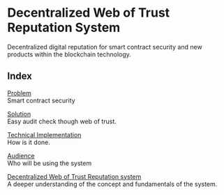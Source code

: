 # Decentralized Web of Trust Reputation System

Decentralized digital reputation for smart contract security and new products within the blockchain technology.

Index
-----
[Problem](/Problem.md)  
Smart contract security

[Solution](/Solution.md)  
Easy audit check though web of trust.

[Technical Implementation](/Technical%20Implementation.md)  
How is it done.

[Audience](/Audience.md)  
Who will be using the system

[Decentralized Web of Trust Reputation system](/Trust.md)  
A deeper understanding of the concept and fundamentals of the system.
